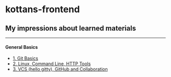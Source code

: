 # kottans-frontend

## My impressions about learned materials
---------------------------------------
#### General Basics 
* [1. Git Basics](https://github.com/antonenko-anton/kottans-frontend/blob/master/git-basics/impressions.md)
* [2. Linux, Command Line, HTTP Tools]()
* [3. VCS (hello gitty), GitHub and Collaboration]()
